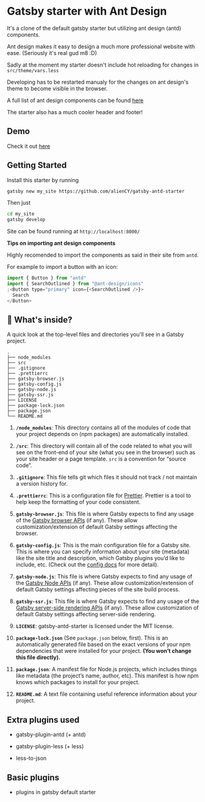 # Gatsby starter with Ant Design

It's a clone of the default gatsby starter but utilizing ant design (antd) components.

Ant design makes it easy to design a much more professional website with ease. (Seriously it's real gud m8 :D)

Sadly at the moment my starter doesn't include hot reloading for changes in `src/theme/vars.less`

Developing has to be restarted manualy for the changes on ant design's theme to become visible in the browser.

A full list of ant design components can be found [here](https://ant.design/components/button/)

The starter also has a much cooler header and footer!

## Demo

Check it out [here](https://gatsby-antd-starter.netlify.app/)

## Getting Started

Install this starter by running

```bash
gatsby new my_site https://github.com/alienCY/gatsby-antd-starter
```

Then just

```bash
cd my_site
gatsby develop
```

Site can be found running at `http://localhost:8000/`

**Tips on importing ant design components**

Highly recomended to import the components as said in their site from `antd`.

For example to import a button with an icon:

```javascript
import { Button } from "antd"
import { SearchOutlined } from "@ant-design/icons"
;<Button type="primary" icon={<SearchOutlined />}>
  Search
</Button>
```

## 🧐 What's inside?

A quick look at the top-level files and directories you'll see in a Gatsby project.

    .
    ├── node_modules
    ├── src
    ├── .gitignore
    ├── .prettierrc
    ├── gatsby-browser.js
    ├── gatsby-config.js
    ├── gatsby-node.js
    ├── gatsby-ssr.js
    ├── LICENSE
    ├── package-lock.json
    ├── package.json
    └── README.md

1.  **`/node_modules`**: This directory contains all of the modules of code that your project depends on (npm packages) are automatically installed.

2.  **`/src`**: This directory will contain all of the code related to what you will see on the front-end of your site (what you see in the browser) such as your site header or a page template. `src` is a convention for “source code”.

3.  **`.gitignore`**: This file tells git which files it should not track / not maintain a version history for.

4.  **`.prettierrc`**: This is a configuration file for [Prettier](https://prettier.io/). Prettier is a tool to help keep the formatting of your code consistent.

5.  **`gatsby-browser.js`**: This file is where Gatsby expects to find any usage of the [Gatsby browser APIs](https://www.gatsbyjs.org/docs/browser-apis/) (if any). These allow customization/extension of default Gatsby settings affecting the browser.

6.  **`gatsby-config.js`**: This is the main configuration file for a Gatsby site. This is where you can specify information about your site (metadata) like the site title and description, which Gatsby plugins you’d like to include, etc. (Check out the [config docs](https://www.gatsbyjs.org/docs/gatsby-config/) for more detail).

7.  **`gatsby-node.js`**: This file is where Gatsby expects to find any usage of the [Gatsby Node APIs](https://www.gatsbyjs.org/docs/node-apis/) (if any). These allow customization/extension of default Gatsby settings affecting pieces of the site build process.

8.  **`gatsby-ssr.js`**: This file is where Gatsby expects to find any usage of the [Gatsby server-side rendering APIs](https://www.gatsbyjs.org/docs/ssr-apis/) (if any). These allow customization of default Gatsby settings affecting server-side rendering.

9.  **`LICENSE`**: gatsby-antd-starter is licensed under the MIT license.

10. **`package-lock.json`** (See `package.json` below, first). This is an automatically generated file based on the exact versions of your npm dependencies that were installed for your project. **(You won’t change this file directly).**

11. **`package.json`**: A manifest file for Node.js projects, which includes things like metadata (the project’s name, author, etc). This manifest is how npm knows which packages to install for your project.

12. **`README.md`**: A text file containing useful reference information about your project.

## Extra plugins used

- gatsby-plugin-antd (+ antd)

- gatsby-plugin-less (+ less)

- less-to-json

## Basic plugins

- plugins in gatsby default starter
